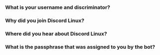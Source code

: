 ### What is your username and discriminator?


### Why did you join Discord Linux?


### Where did you hear about Discord Linux?


### What is the passphrase that was assigned to you by the bot?
